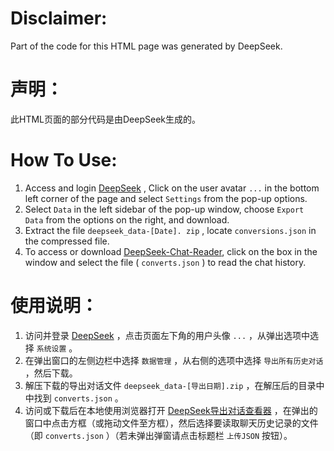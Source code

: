 # Disclaimer: 

Part of the code for this HTML page was generated by DeepSeek.

# 声明：

此HTML页面的部分代码是由DeepSeek生成的。

# How To Use:

1. Access and login <a href="https://chat.deepseek.com/" title="DeepSeek - Into the Unknown">DeepSeek</a> , Click on the user avatar `...` in the bottom left corner of the page and select `Settings` from the pop-up options.
2. Select `Data` in the left sidebar of the pop-up window, choose `Export Data` from the options on the right, and download.
3. Extract the file `deepseek_data-[Date]. zip` , locate `conversions.json` in the compressed file.
4. To access or download <a href="https://deepseek-chat-reader.github.io/" title="DeepSeek-Chat-Reader">DeepSeek-Chat-Reader</a>, click on the box in the window and select the file ( `converts.json` ) to read the chat history.

# 使用说明：

1. 访问并登录 <a href="https://chat.deepseek.com/" title="DeepSeek - 探索未至之境">DeepSeek</a> ，点击页面左下角的用户头像 `...` ，从弹出选项中选择 `系统设置` 。
2. 在弹出窗口的左侧边栏中选择 `数据管理` ，从右侧的选项中选择 `导出所有历史对话` ，然后下载。
3. 解压下载的导出对话文件 `deepseek_data-[导出日期].zip` ，在解压后的目录中中找到 `converts.json` 。
4. 访问或下载后在本地使用浏览器打开 <a href="https://deepseek-chat-reader.github.io/" title="DeepSeek导出对话查看器">DeepSeek导出对话查看器</a> ，在弹出的窗口中点击方框（或拖动文件至方框），然后选择要读取聊天历史记录的文件（即 `converts.json` ）（若未弹出弹窗请点击标题栏 `上传JSON` 按钮）。
